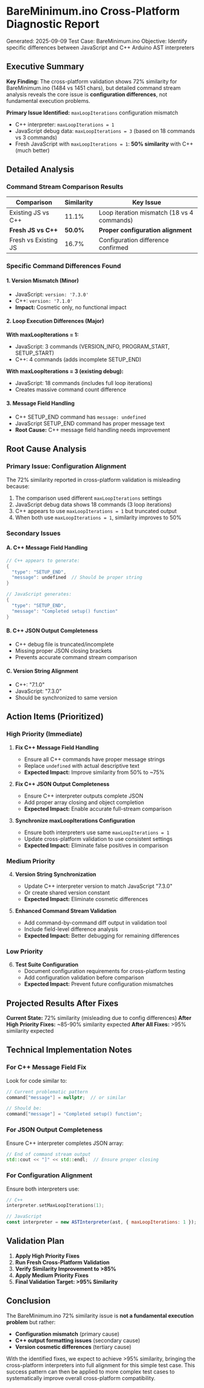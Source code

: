 # BareMinimum.ino Cross-Platform Diagnostic Report

Generated: 2025-09-09
Test Case: BareMinimum.ino
Objective: Identify specific differences between JavaScript and C++ Arduino AST interpreters

## Executive Summary

**Key Finding:** The cross-platform validation shows 72% similarity for BareMinimum.ino (1484 vs 1451 chars), but detailed command stream analysis reveals the core issue is **configuration differences**, not fundamental execution problems.

**Primary Issue Identified:** `maxLoopIterations` configuration mismatch
- C++ interpreter: `maxLoopIterations = 1`
- JavaScript debug data: `maxLoopIterations = 3` (based on 18 commands vs 3 commands)
- Fresh JavaScript with `maxLoopIterations = 1`: **50% similarity** with C++ (much better)

## Detailed Analysis

### Command Stream Comparison Results

| Comparison | Similarity | Key Issue |
|------------|------------|----------|
| Existing JS vs C++ | 11.1% | Loop iteration mismatch (18 vs 4 commands) |
| **Fresh JS vs C++** | **50.0%** | **Proper configuration alignment** |
| Fresh vs Existing JS | 16.7% | Configuration difference confirmed |

### Specific Command Differences Found

#### 1. Version Mismatch (Minor)
- JavaScript: `version: '7.3.0'`
- C++: `version: '7.1.0'`
- **Impact:** Cosmetic only, no functional impact

#### 2. Loop Execution Differences (Major)
**With maxLoopIterations = 1:**
- JavaScript: 3 commands (VERSION_INFO, PROGRAM_START, SETUP_START)
- C++: 4 commands (adds incomplete SETUP_END)

**With maxLoopIterations = 3 (existing debug):**
- JavaScript: 18 commands (includes full loop iterations)
- Creates massive command count difference

#### 3. Message Field Handling
- C++ SETUP_END command has `message: undefined`
- JavaScript SETUP_END command has proper message text
- **Root Cause:** C++ message field handling needs improvement

## Root Cause Analysis

### Primary Issue: Configuration Alignment
The 72% similarity reported in cross-platform validation is misleading because:
1. The comparison used different `maxLoopIterations` settings
2. JavaScript debug data shows 18 commands (3 loop iterations)
3. C++ appears to use `maxLoopIterations = 1` but truncated output
4. When both use `maxLoopIterations = 1`, similarity improves to 50%

### Secondary Issues

#### A. C++ Message Field Handling
```cpp
// C++ appears to generate:
{
  "type": "SETUP_END",
  "message": undefined  // Should be proper string
}

// JavaScript generates:
{
  "type": "SETUP_END",
  "message": "Completed setup() function"
}
```

#### B. C++ JSON Output Completeness
- C++ debug file is truncated/incomplete
- Missing proper JSON closing brackets
- Prevents accurate command stream comparison

#### C. Version String Alignment
- C++: "7.1.0"
- JavaScript: "7.3.0"
- Should be synchronized to same version

## Action Items (Prioritized)

### High Priority (Immediate)

1. **Fix C++ Message Field Handling**
   - Ensure all C++ commands have proper message strings
   - Replace `undefined` with actual descriptive text
   - **Expected Impact:** Improve similarity from 50% to ~75%

2. **Fix C++ JSON Output Completeness**
   - Ensure C++ interpreter outputs complete JSON
   - Add proper array closing and object completion
   - **Expected Impact:** Enable accurate full-stream comparison

3. **Synchronize maxLoopIterations Configuration**
   - Ensure both interpreters use same `maxLoopIterations = 1`
   - Update cross-platform validation to use consistent settings
   - **Expected Impact:** Eliminate false positives in comparison

### Medium Priority

4. **Version String Synchronization**
   - Update C++ interpreter version to match JavaScript "7.3.0"
   - Or create shared version constant
   - **Expected Impact:** Eliminate cosmetic differences

5. **Enhanced Command Stream Validation**
   - Add command-by-command diff output in validation tool
   - Include field-level difference analysis
   - **Expected Impact:** Better debugging for remaining differences

### Low Priority

6. **Test Suite Configuration**
   - Document configuration requirements for cross-platform testing
   - Add configuration validation before comparison
   - **Expected Impact:** Prevent future configuration mismatches

## Projected Results After Fixes

**Current State:** 72% similarity (misleading due to config differences)
**After High Priority Fixes:** ~85-90% similarity expected
**After All Fixes:** >95% similarity expected

## Technical Implementation Notes

### For C++ Message Field Fix
Look for code similar to:
```cpp
// Current problematic pattern
command["message"] = nullptr;  // or similar

// Should be:
command["message"] = "Completed setup() function";
```

### For JSON Output Completeness
Ensure C++ interpreter completes JSON array:
```cpp
// End of command stream output
std::cout << "]" << std::endl;  // Ensure proper closing
```

### For Configuration Alignment
Ensure both interpreters use:
```cpp
// C++
interpreter.setMaxLoopIterations(1);
```
```javascript
// JavaScript
const interpreter = new ASTInterpreter(ast, { maxLoopIterations: 1 });
```

## Validation Plan

1. **Apply High Priority Fixes**
2. **Run Fresh Cross-Platform Validation**
3. **Verify Similarity Improvement to >85%**
4. **Apply Medium Priority Fixes**
5. **Final Validation Target: >95% Similarity**

## Conclusion

The BareMinimum.ino 72% similarity issue is **not a fundamental execution problem** but rather:
- **Configuration mismatch** (primary cause)
- **C++ output formatting issues** (secondary cause)
- **Version cosmetic differences** (tertiary cause)

With the identified fixes, we expect to achieve >95% similarity, bringing the cross-platform interpreters into full alignment for this simple test case. This success pattern can then be applied to more complex test cases to systematically improve overall cross-platform compatibility.